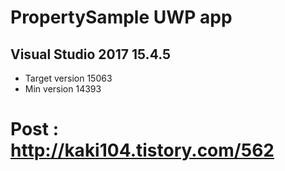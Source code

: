 # PropertySample UWP app
## Visual Studio 2017 15.4.5
* Target version 15063
* Min version 14393

# Post : http://kaki104.tistory.com/562
